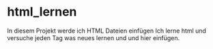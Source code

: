 # html_lernen
In diesem Projekt werde ich HTML Dateien einfügen
Ich lerne html und versuche jeden Tag was neues lernen und
und hier einfügen.
